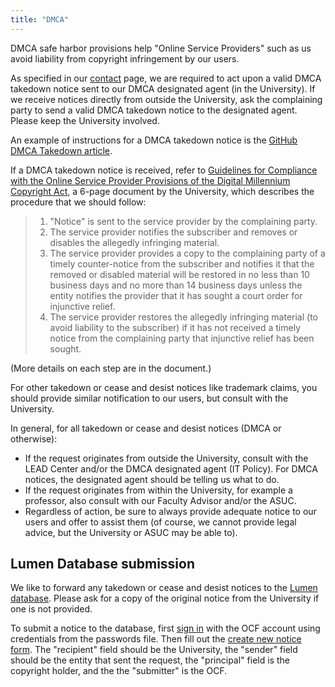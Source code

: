 ```yaml
---
title: "DMCA"
---
```


DMCA safe harbor provisions help "Online Service Providers" such as us
avoid liability from copyright infringement by our users.

As specified in our [contact](/docs/contact) page, we are required to act upon a
valid DMCA takedown notice sent to our DMCA designated agent (in the
University). If we receive notices directly from outside the University, ask the
complaining party to send a valid DMCA takedown notice to the designated agent.
Please keep the University involved.

An example of instructions for a DMCA takedown notice is the
[GitHub DMCA Takedown article](https://help.github.com/articles/dmca-takedown).

If a DMCA takedown notice is received, refer to
[Guidelines for Compliance with the Online Service Provider Provisions
of the Digital Millennium Copyright
Act](https://policy.ucop.edu/doc/7000472/DMCA), a 6-page document by the
University, which describes the procedure that we should follow:

> 1.  "Notice" is sent to the service provider by the complaining party.
> 2.  The service provider notifies the subscriber and removes or
>     disables the allegedly infringing material.
> 3.  The service provider provides a copy to the complaining party of
>     a timely counter-notice from the subscriber and notifies it that
>     the removed or disabled material will be restored in no less
>     than 10 business days and no more than 14 business days unless
>     the entity notifies the provider that it has sought a court
>     order for injunctive relief.
> 4.  The service provider restores the allegedly infringing material
>     (to avoid liability to the subscriber) if it has not received a
>     timely notice from the complaining party that injunctive relief
>     has been sought.

(More details on each step are in the document.)

For other takedown or cease and desist notices like trademark claims,
you should provide similar notification to our users, but consult
with the University.

In general, for all takedown or cease and desist notices
(DMCA or otherwise):

- If the request originates from outside the University,
  consult with the LEAD Center and/or the DMCA designated agent
  (IT Policy). For DMCA notices, the designated agent should
  be telling us what to do.
- If the request originates from within the University,
  for example a professor, also consult with our Faculty Advisor
  and/or the ASUC.
- Regardless of action, be sure to always provide adequate notice
  to our users and offer to assist them
  (of course, we cannot provide legal advice, but the University
  or ASUC may be able to).

## Lumen Database submission

We like to forward any takedown or cease and desist notices to the [Lumen
database](https://lumendatabase.org/). Please ask for a copy of the original
notice from the University if one is not provided.

To submit a notice to the database, first [sign
in](https://lumendatabase.org/users/sign_in) with the OCF account using
credentials from the passwords file. Then fill out the [create new notice
form](https://lumendatabase.org/notices/new). The "recipient" field should be
the University, the "sender" field should be the entity that sent the request,
the "principal" field is the copyright holder, and the the "submitter" is the
OCF.
